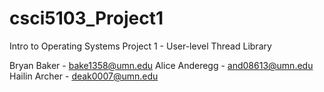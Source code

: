 # csci5103_Project1
Intro to Operating Systems Project 1 - User-level Thread Library

Bryan Baker - bake1358@umn.edu
Alice Anderegg - and08613@umn.edu
Hailin Archer - deak0007@umn.edu
